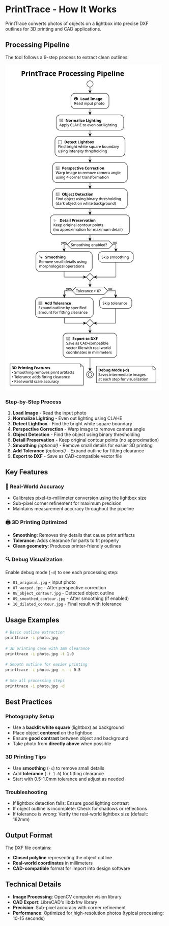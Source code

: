 # PrintTrace - How It Works

PrintTrace converts photos of objects on a lightbox into precise DXF outlines for 3D printing and CAD applications.

## Processing Pipeline

The tool follows a 9-step process to extract clean outlines:

![Processing Pipeline](processing-pipeline.svg)

### Step-by-Step Process

1. **Load Image** - Read the input photo
2. **Normalize Lighting** - Even out lighting using CLAHE
3. **Detect Lightbox** - Find the bright white square boundary
4. **Perspective Correction** - Warp image to remove camera angle
5. **Object Detection** - Find the object using binary thresholding
6. **Detail Preservation** - Keep original contour points (no approximation)
7. **Smoothing** *(optional)* - Remove small details for easier 3D printing
8. **Add Tolerance** *(optional)* - Expand outline for fitting clearance
9. **Export to DXF** - Save as CAD-compatible vector file

## Key Features

### 📐 Real-World Accuracy
- Calibrates pixel-to-millimeter conversion using the lightbox size
- Sub-pixel corner refinement for maximum precision
- Maintains measurement accuracy throughout the pipeline

### 🖨️ 3D Printing Optimized
- **Smoothing**: Removes tiny details that cause print artifacts
- **Tolerance**: Adds clearance for parts to fit properly
- **Clean geometry**: Produces printer-friendly outlines

### 🔍 Debug Visualization
Enable debug mode (`-d`) to see each processing step:
- `01_original.jpg` - Input photo
- `07_warped.jpg` - After perspective correction
- `08_object_contour.jpg` - Detected object outline
- `09_smoothed_contour.jpg` - After smoothing (if enabled)
- `10_dilated_contour.jpg` - Final result with tolerance

## Usage Examples

```bash
# Basic outline extraction
printtrace -i photo.jpg

# 3D printing case with 1mm clearance
printtrace -i photo.jpg -t 1.0

# Smooth outline for easier printing
printtrace -i photo.jpg -s -t 0.5

# See all processing steps
printtrace -i photo.jpg -d
```

## Best Practices

### Photography Setup
- Use a **backlit white square** (lightbox) as background
- Place object **centered** on the lightbox
- Ensure **good contrast** between object and background
- Take photo from **directly above** when possible

### 3D Printing Tips
- Use **smoothing** (`-s`) to remove small details
- Add **tolerance** (`-t 1.0`) for fitting clearance
- Start with 0.5-1.0mm tolerance and adjust as needed

### Troubleshooting
- If lightbox detection fails: Ensure good lighting contrast
- If object outline is incomplete: Check for shadows or reflections
- If tolerance is wrong: Verify the real-world lightbox size (default: 162mm)

## Output Format

The DXF file contains:
- **Closed polyline** representing the object outline
- **Real-world coordinates** in millimeters
- **CAD-compatible** format for import into design software

## Technical Details

- **Image Processing**: OpenCV computer vision library
- **CAD Export**: LibreCAD's libdxfrw library  
- **Precision**: Sub-pixel accuracy with corner refinement
- **Performance**: Optimized for high-resolution photos (typical processing: 10-15 seconds)